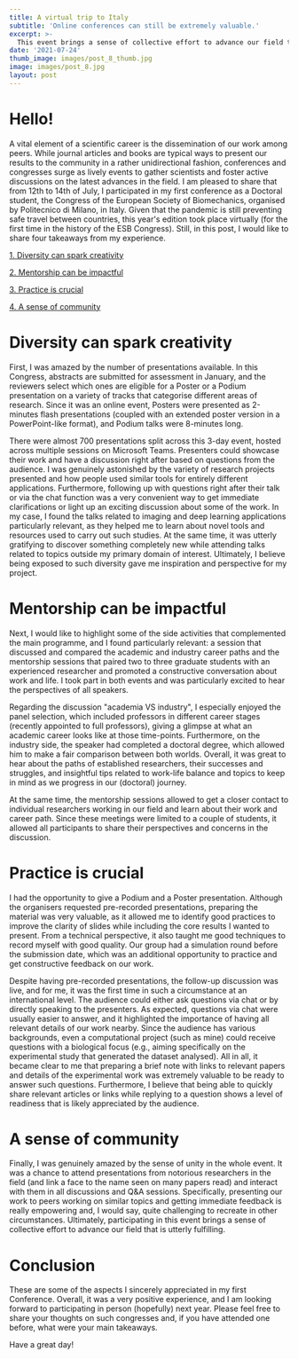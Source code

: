 ```yaml
---
title: A virtual trip to Italy
subtitle: 'Online conferences can still be extremely valuable.'
excerpt: >-
  This event brings a sense of collective effort to advance our field that is utterly fulfilling.
date: '2021-07-24'
thumb_image: images/post_8_thumb.jpg
image: images/post_8.jpg
layout: post
---
```


# Hello!

A vital element of a scientific career is the dissemination of our work among peers. While journal articles and books are typical ways to present our results to the community in a rather unidirectional fashion, conferences and congresses surge as lively events to gather scientists and foster active discussions on the latest advances in the field. I am pleased to share that from 12th to 14th of July, I participated in my first conference as a Doctoral student, the Congress of the European Society of Biomechanics, organised by Politecnico di Milano, in Italy. Given that the pandemic is still preventing safe travel between countries, this year's edition took place virtually (for the first time in the history of the ESB Congress). Still, in this post, I would like to share four takeaways from my experience.

[1. Diversity can spark creativity](#diversity)

[2. Mentorship can be impactful](#mentorship)

[3. Practice is crucial](#practice)

[4. A sense of community](#community)


# <a name="diversity">Diversity can spark creativity</a>

First, I was amazed by the number of presentations available. In this Congress, abstracts are submitted for assessment in January, and the reviewers select which ones are eligible for a Poster or a Podium presentation on a variety of tracks that categorise different areas of research. Since it was an online event, Posters were presented as 2-minutes flash presentations (coupled with an extended poster version in a PowerPoint-like format), and Podium talks were 8-minutes long.

There were almost 700 presentations split across this 3-day event, hosted across multiple sessions on Microsoft Teams. Presenters could showcase their work and have a discussion right after based on questions from the audience. I was genuinely astonished by the variety of research projects presented and how people used similar tools for entirely different applications. Furthermore, following up with questions right after their talk or via the chat function was a very convenient way to get immediate clarifications or light up an exciting discussion about some of the work. In my case, I found the talks related to imaging and deep learning applications particularly relevant, as they helped me to learn about novel tools and resources used to carry out such studies. At the same time, it was utterly gratifying to discover something completely new while attending talks related to topics outside my primary domain of interest. Ultimately, I believe being exposed to such diversity gave me inspiration and perspective for my project.


# <a name="mentorship">Mentorship can be impactful</a>

Next, I would like to highlight some of the side activities that complemented the main programme, and I found particularly relevant: a session that discussed and compared the academic and industry career paths and the mentorship sessions that paired two to three graduate students with an experienced researcher and promoted a constructive conversation about work and life. I took part in both events and was particularly excited to hear the perspectives of all speakers.

Regarding the discussion "academia VS industry", I especially enjoyed the panel selection, which included professors in different career stages (recently appointed to full professors), giving a glimpse at what an academic career looks like at those time-points. Furthermore, on the industry side, the speaker had completed a doctoral degree, which allowed him to make a fair comparison between both worlds. Overall, it was great to hear about the paths of established researchers, their successes and struggles, and insightful tips related to work-life balance and topics to keep in mind as we progress in our (doctoral) journey.

At the same time, the mentorship sessions allowed to get a closer contact to individual researchers working in our field and learn about their work and career path. Since these meetings were limited to a couple of students, it allowed all participants to share their perspectives and concerns in the discussion.


# <a name="practice">Practice is crucial</a>

I had the opportunity to give a Podium and a Poster presentation. Although the organisers requested pre-recorded presentations, preparing the material was very valuable, as it allowed me to identify good practices to improve the clarity of slides while including the core results I wanted to present. From a technical perspective, it also taught me good techniques to record myself with good quality. Our group had a simulation round before the submission date, which was an additional opportunity to practice and get constructive feedback on our work.

Despite having pre-recorded presentations, the follow-up discussion was live, and for me, it was the first time in such a circumstance at an international level. The audience could either ask questions via chat or by directly speaking to the presenters. As expected, questions via chat were usually easier to answer, and it highlighted the importance of having all relevant details of our work nearby. Since the audience has various backgrounds, even a computational project (such as mine) could receive questions with a biological focus (e.g., aiming specifically on the experimental study that generated the dataset analysed). All in all, it became clear to me that preparing a brief note with links to relevant papers and details of the experimental work was extremely valuable to be ready to answer such questions. Furthermore, I believe that being able to quickly share relevant articles or links while replying to a question shows a level of readiness that is likely appreciated by the audience.


# <a name="community">A sense of community</a>

Finally, I was genuinely amazed by the sense of unity in the whole event. It was a chance to attend presentations from notorious researchers in the field (and link a face to the name seen on many papers read) and interact with them in all discussions and Q&A sessions. Specifically, presenting our work to peers working on similar topics and getting immediate feedback is really empowering and, I would say, quite challenging to recreate in other circumstances. Ultimately, participating in this event brings a sense of collective effort to advance our field that is utterly fulfilling.


# Conclusion

These are some of the aspects I sincerely appreciated in my first Conference. Overall, it was a very positive experience, and I am looking forward to participating in person (hopefully) next year. Please feel free to share your thoughts on such congresses and, if you have attended one before, what were your main takeaways.

Have a great day!
